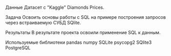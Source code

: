 Данные
Датасет с "Kaggle" Diamonds Prices.

Задача
Освоить основы работы с SQL на примере построения запросов через встраиваемую СУБД SQlite.

Результаты
В результате проекта освоили применение SQL к данным.

Используемые библиотеки
pandas
numpy
SQLite
psycopg2
SQlite3
PostgreSQL
